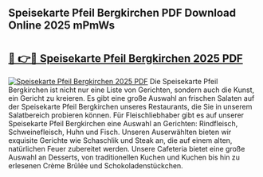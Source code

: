 ## Speisekarte Pfeil Bergkirchen PDF Download Online 2025 mPmWs

# <h2><a href="http://gcdt8ui.nevu.top/?p=Speisekarte+Pfeil+Bergkirchen">🔗 👉🔴 Speisekarte Pfeil Bergkirchen 2025 PDF</a></h2>

[![Speisekarte Pfeil Bergkirchen 2025 PDF](https://i.imgur.com/dBaPXMq.png)](http://gcdt8ui.nevu.top/?p=Speisekarte+Pfeil+Bergkirchen)
Die Speisekarte Pfeil Bergkirchen ist nicht nur eine Liste von Gerichten, sondern auch die Kunst, ein Gericht zu kreieren. Es gibt eine große Auswahl an frischen Salaten auf der Speisekarte Pfeil Bergkirchen unseres Restaurants, die Sie in unserem Salatbereich probieren können. Für Fleischliebhaber gibt es auf unserer Speisekarte Pfeil Bergkirchen eine Auswahl an Gerichten: Rindfleisch, Schweinefleisch, Huhn und Fisch. Unseren Auserwählten bieten wir exquisite Gerichte wie Schaschlik und Steak an, die auf einem alten, natürlichen Feuer zubereitet werden. Unsere Cafeteria bietet eine große Auswahl an Desserts, von traditionellen Kuchen und Kuchen bis hin zu erlesenen Crème Brûlée und Schokoladenstückchen.
